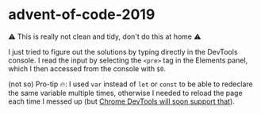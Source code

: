 # advent-of-code-2019

⚠️ This is really not clean and tidy, don't do this at home ⚠️

I just tried to figure out the solutions by typing directly in the DevTools console. I read the input by selecting the `<pre>` tag in the Elements panel, which I then accessed from the console with `$0`.

(not so) Pro-tip 🔥: I used `var` instead of `let` or `const` to be able to redeclare the same variable multiple times, otherwise I needed to reload the page each time I messed up (but [Chrome DevTools will soon support that](https://developers.google.com/web/updates/2019/12/devtools#redeclarations)).
